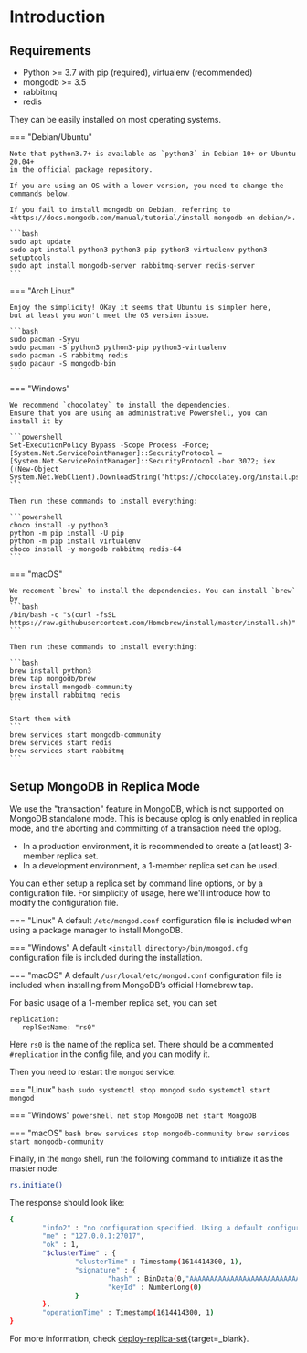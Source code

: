 # Introduction

## Requirements

+ Python >= 3.7 with pip (required), virtualenv (recommended)
+ mongodb >= 3.5
+ rabbitmq
+ redis

They can be easily installed on most operating systems.

=== "Debian/Ubuntu"
    
    Note that python3.7+ is available as `python3` in Debian 10+ or Ubuntu 20.04+ 
    in the official package repository. 
    
    If you are using an OS with a lower version, you need to change the commands below.
    
    If you fail to install mongodb on Debian, referring to <https://docs.mongodb.com/manual/tutorial/install-mongodb-on-debian/>.
    
    ```bash
    sudo apt update
    sudo apt install python3 python3-pip python3-virtualenv python3-setuptools
    sudo apt install mongodb-server rabbitmq-server redis-server
    ```

=== "Arch Linux"

    Enjoy the simplicity! OKay it seems that Ubuntu is simpler here, 
    but at least you won't meet the OS version issue.
    
    ```bash
    sudo pacman -Syyu
    sudo pacman -S python3 python3-pip python3-virtualenv
    sudo pacman -S rabbitmq redis
    sudo pacaur -S mongodb-bin
    ```

=== "Windows"

    We recommend `chocolatey` to install the dependencies. 
    Ensure that you are using an administrative Powershell, you can install it by
    
    ```powershell
    Set-ExecutionPolicy Bypass -Scope Process -Force; [System.Net.ServicePointManager]::SecurityProtocol = [System.Net.ServicePointManager]::SecurityProtocol -bor 3072; iex ((New-Object System.Net.WebClient).DownloadString('https://chocolatey.org/install.ps1'))
    ```
    
    Then run these commands to install everything:
    
    ```powershell
    choco install -y python3
    python -m pip install -U pip
    python -m pip install virtualenv
    choco install -y mongodb rabbitmq redis-64
    ```

=== "macOS"

    We recoment `brew` to install the dependencies. You can install `brew` by
    ```bash
    /bin/bash -c "$(curl -fsSL https://raw.githubusercontent.com/Homebrew/install/master/install.sh)"
    ```
    
    Then run these commands to install everything:
    
    ```bash
    brew install python3
    brew tap mongodb/brew
    brew install mongodb-community
    brew install rabbitmq redis
    ```

    Start them with
    ```
    brew services start mongodb-community
    brew services start redis
    brew services start rabbitmq
    ```
    
## Setup MongoDB in Replica Mode

We use the "transaction" feature in MongoDB, which is not supported on MongoDB standalone mode. This is because oplog is only enabled in replica mode, and the aborting and committing of a transaction need the oplog.

+ In a production environment, it is recommended to create a (at least) 3-member replica set. 
+ In a development environment, a 1-member replica set can be used.

You can either setup a replica set by command line options, or by a configuration file. For simplicity of usage, here we'll introduce how to modify the configuration file.

=== "Linux"
    A default `/etc/mongod.conf` configuration file is included when using a package manager to install MongoDB.

=== "Windows"
    A default `<install directory>/bin/mongod.cfg` configuration file is included during the installation.

=== "macOS"
    A default `/usr/local/etc/mongod.conf` configuration file is included when installing from MongoDB’s official Homebrew tap.

For basic usage of a 1-member replica set, you can set

```text
replication:
   replSetName: "rs0"
```

Here `rs0` is the name of the replica set. There should be a commented `#replication` in the config file, and you can modify it.

Then you need to restart the `mongod` service.

=== "Linux"
    ```bash
    sudo systemctl stop mongod
    sudo systemctl start mongod
    ```

=== "Windows"
    ```powershell
    net stop MongoDB
    net start MongoDB
    ```

=== "macOS"
    ```bash
    brew services stop mongodb-community
    brew services start mongodb-community
    ```

Finally, in the `mongo` shell, run the following command to initialize it as the master node:

```bash
rs.initiate()
```

The response should look like:

```bash
{
        "info2" : "no configuration specified. Using a default configuration for the set",
        "me" : "127.0.0.1:27017",
        "ok" : 1,
        "$clusterTime" : {
                "clusterTime" : Timestamp(1614414300, 1),
                "signature" : {
                        "hash" : BinData(0,"AAAAAAAAAAAAAAAAAAAAAAAAAAA="),
                        "keyId" : NumberLong(0)
                }
        },
        "operationTime" : Timestamp(1614414300, 1)
}
```

For more information, check [deploy-replica-set](https://docs.mongodb.com/manual/tutorial/deploy-replica-set/){target=_blank}.
